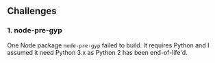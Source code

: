 ## Challenges

### 1. node-pre-gyp
One Node package `node-pre-gyp` failed to build. It requires Python and I assumed it need Python 3.x as Python 2 has been end-of-life'd. 